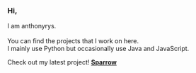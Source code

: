 ### Hi,

I am anthonyrys.<br> <br>
You can find the projects that I work on here. <br>
I mainly use Python but occasionally use Java and JavaScript. <br>

Check out my latest project!  **[Sparrow](https://github.com/anthonyrys/sparrow/)**
